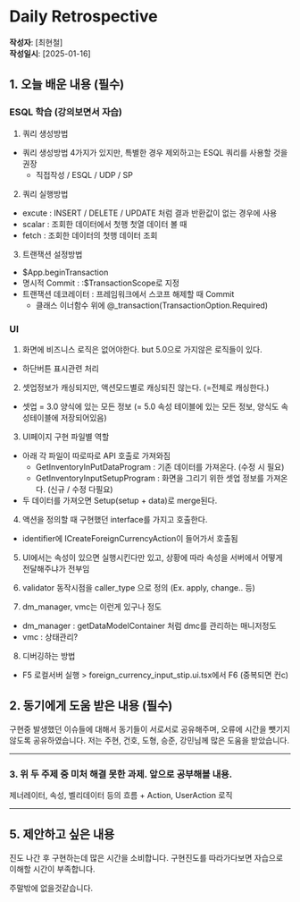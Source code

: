 # Daily Retrospective

**작성자**: [최현철]  
**작성일시**: [2025-01-16]

## 1. 오늘 배운 내용 (필수)

### ESQL 학습 (강의보면서 자습)

1. 쿼리 생성방법

- 쿼리 생성방법 4가지가 있지만, 특별한 경우 제외하고는 ESQL 쿼리를 사용할 것을 권장
  - 직접작성 / ESQL / UDP / SP

2. 쿼리 실행방법

- excute : INSERT / DELETE / UPDATE 처럼 결과 반환값이 없는 경우에 사용
- scalar : 조회한 데이터에서 첫행 첫열 데이터 볼 때
- fetch : 조회한 데이터의 첫행 데이터 조회

3. 트랜잭션 설정방법

- $App.beginTransaction
- 명시적 Commit : :$TransactionScope로 지정
- 트랜잭션 데코레이터 : 프레임워크에서 스코프 해제할 때 Commit
  - 클래스 이너함수 위에 @\_transaction(TransactionOption.Required)

### UI

1. 화면에 비즈니스 로직은 없어야한다. but 5.0으로 가지않은 로직들이 있다.

- 하단버튼 표시관련 처리

2. 셋업정보가 캐싱되지만, 액션모드별로 캐싱되진 않는다. (=전체로 캐싱한다.)

- 셋업 = 3.0 양식에 있는 모든 정보 (= 5.0 속성 테이블에 있는 모든 정보, 양식도 속성테이블에 저장되어있음)

3. UI페이지 구현 파일별 역할

- 아래 각 파일이 따로따로 API 호출로 가져와짐
  - GetInventoryInPutDataProgram : 기존 데이터를 가져온다. (수정 시 필요)
  - GetInventoryInputSetupProgram : 화면을 그리기 위한 셋업 정보를 가져온다. (신규 / 수정 다필요)
- 두 데이터를 가져오면 Setup(setup + data)로 merge된다.

4. 액션을 정의할 때 구현했던 interface를 가지고 호출한다.

- identifier에 ICreateForeignCurrencyAction이 들어가서 호출됨

5. UI에서는 속성이 있으면 실행시킨다만 있고, 상황에 따라 속성을 서버에서 어떻게 전달해주냐가 전부임

6. validator 동작시점을 caller_type 으로 정의 (Ex. apply, change.. 등)

7. dm_manager, vmc는 이런게 있구나 정도

- dm_manager : getDataModelContainer 처럼 dmc를 관리하는 매니저정도
- vmc : 상태관리?

8. 디버깅하는 방법

- F5 로컬서버 실행 > foreign_currency_input_stip.ui.tsx에서 F6 (중복되면 컨c)

## 2. 동기에게 도움 받은 내용 (필수)

구현중 발생했던 이슈들에 대해서 동기들이 서로서로 공유해주며, 오류에 시간을 뺏기지 않도록 공유하였습니다.
저는 주현, 건호, 도형, 승준, 강민님께 많은 도움을 받았습니다.

---

### 3. 위 두 주제 중 미처 해결 못한 과제. 앞으로 공부해볼 내용.

제너레이터, 속성, 벨리데이터 등의 흐름 + Action, UserAction 로직

---

## 5. 제안하고 싶은 내용

진도 나간 후 구현하는데 많은 시간을 소비합니다.
구현진도를 따라가다보면 자습으로 이해할 시간이 부족합니다.

주말밖에 없을것같습니다.
